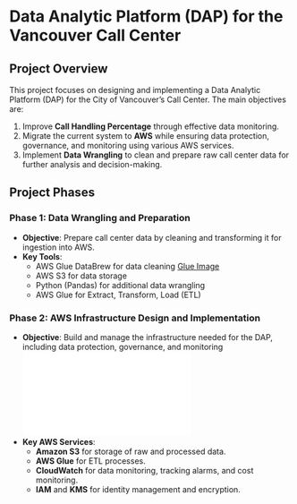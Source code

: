 # Data Analytic Platform (DAP) for the Vancouver Call Center

## Project Overview
This project focuses on designing and implementing a Data Analytic Platform (DAP) for the City of Vancouver’s Call Center. The main objectives are:
1. Improve **Call Handling Percentage** through effective data monitoring.
2. Migrate the current system to **AWS** while ensuring data protection, governance, and monitoring using various AWS services.
3. Implement **Data Wrangling** to clean and prepare raw call center data for further analysis and decision-making.

## Project Phases
### **Phase 1**: Data Wrangling and Preparation
- **Objective**: Prepare call center data by cleaning and transforming it for ingestion into AWS.
- **Key Tools**: 
  - AWS Glue DataBrew for data cleaning
  [Glue Image](images/Glue.png)
  - AWS S3 for data storage
  - Python (Pandas) for additional data wrangling
  - AWS Glue for Extract, Transform, Load (ETL)
  
### **Phase 2**: AWS Infrastructure Design and Implementation
- **Objective**: Build and manage the infrastructure needed for the DAP, including data protection, governance, and monitoring ![AWS](asw/aws_setup.md)
- **Key AWS Services**: 
  - **Amazon S3** for storage of raw and processed data.
  - **AWS Glue** for ETL processes.
  - **CloudWatch** for data monitoring, tracking alarms, and cost monitoring.
  - **IAM** and **KMS** for identity management and encryption.
